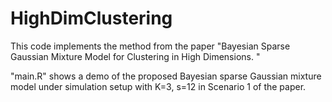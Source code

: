 # HighDimClustering

This code implements the method from the paper "Bayesian Sparse Gaussian Mixture Model for Clustering in High Dimensions. "

"main.R" shows a demo of the proposed Bayesian sparse Gaussian mixture model under simulation setup with K=3, s=12 in Scenario 1 of the paper. 
